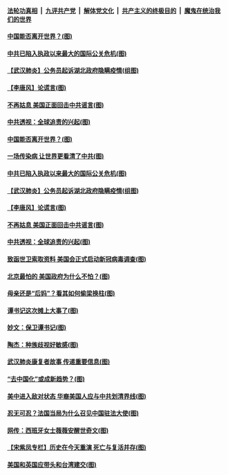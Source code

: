 ####  [法轮功真相](../../../../basic/blob/master/README.md?t=04180931) &nbsp;|&nbsp; [九评共产党](../../../../9ping.md/blob/master/README.md?t=04180931) &nbsp;|&nbsp; [解体党文化](../../../../jtdwh.md/blob/master/README.md?t=04180931)  &nbsp;|&nbsp; [共产主义的终极目的](../../../../gczydzjmd.md/blob/master/README.md?t=04180931) &nbsp;|&nbsp; [魔鬼在统治我们的世界](../../../../mgztzwmdsj.md/blob/master/README.md?t=04180931) 

#### [中国能否离开世界？(图)](../pages/p4/930195.md?t=04180931) 

#### [中共已陷入执政以来最大的国际公关危机(图)](../pages/p4/930191.md?t=04180931) 

#### [【武汉肺炎】公务员起诉湖北政府隐瞒疫情(组图)](../pages/p4/930192.md?t=04180931) 

#### [【李唐风】论谎言(图)](../pages/p4/930185.md?t=04180931) 

#### [不再姑息 美国正面回击中共谣言(图)](../pages/p4/930081.md?t=04180931) 

#### [中共透视：全球追责的兴起(图)](../pages/p4/930078.md?t=04180931) 

#### [中国能否离开世界？(图)](../pages/p4/930195.md?t=04180931) 

#### [一场传染病 让世界更看清了中共(图)](../pages/p4/930090.md?t=04180931) 

#### [中共已陷入执政以来最大的国际公关危机(图)](../pages/p4/930191.md?t=04180931) 

#### [【武汉肺炎】公务员起诉湖北政府隐瞒疫情(组图)](../pages/p4/930192.md?t=04180931) 

#### [【李唐风】论谎言(图)](../pages/p4/930185.md?t=04180931) 

#### [不再姑息 美国正面回击中共谣言(图)](../pages/p4/930081.md?t=04180931) 

#### [中共透视：全球追责的兴起(图)](../pages/p4/930078.md?t=04180931) 

#### [致函世卫索取资料 美国会正式启动新冠病毒调查(图)](../pages/p4/930079.md?t=04180931) 

#### [北京最怕的 美国政府为什么不怕？(图)](../pages/p4/930073.md?t=04180931) 

#### [母亲还是“后妈”？看其如何偷梁换柱(图)](../pages/p4/930063.md?t=04180931) 

#### [谭书记这次摊上大事了(图)](../pages/p4/930080.md?t=04180931) 

#### [妙文：保卫谭书记(图)](../pages/p4/929988.md?t=04180931) 

#### [陶杰：种族歧视好敏感(图)](../pages/p4/929986.md?t=04180931) 

#### [武汉肺炎康复者故事 传递重要信息(图)](../pages/p4/929983.md?t=04180931) 

#### [“去中国化”或成新趋势？(图)](../pages/p4/929980.md?t=04180931) 

#### [美中进入敌对状态 华裔美国人应与中共划清界线(图)](../pages/p4/929979.md?t=04180931) 

#### [忍无可忍？法国当局为什么召见中国驻法大使(图)](../pages/p4/929975.md?t=04180931) 

#### [网传：西班牙女士薇薇安醒世奇文(图)](../pages/p4/929952.md?t=04180931) 

#### [【宋紫凤专栏】历史在今天重演 死亡与复活并存(图)](../pages/p4/929812.md?t=04180931) 

#### [美国和英国应带头和台湾建交(图)](../pages/p4/929868.md?t=04180931) 

